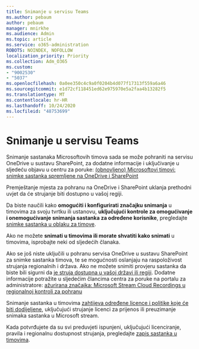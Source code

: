 ```yaml
---
title: Snimanje u servisu Teams
ms.author: pebaum
author: pebaum
manager: mnirkhe
ms.audience: Admin
ms.topic: article
ms.service: o365-administration
ROBOTS: NOINDEX, NOFOLLOW
localization_priority: Priority
ms.collection: Adm_O365
ms.custom:
- "9002530"
- "5037"
ms.openlocfilehash: 0a0ee350c4c9a0f0204b4d077f17313f559a6a46
ms.sourcegitcommit: e1d72cf118451ed62e975970e5a2faa4b13282f5
ms.translationtype: MT
ms.contentlocale: hr-HR
ms.lasthandoff: 10/24/2020
ms.locfileid: "48753699"
---
```

# <a name="recording-in-teams"></a>Snimanje u servisu Teams

Snimanje sastanaka Microsoftovih timova sada se može pohraniti na servisu OneDrive u sustavu SharePoint, za dodatne informacije i uključivanje u sljedeću objavu u centru za poruke: [(obnovljeno) Microsoftovi timovi: snimke sastanka spremljene na OneDrive i SharePoint](https://portal.microsoft.com/Adminportal/Home?ref=MessageCenter&id=MC222640)

Premještanje mjesta za pohranu na OneDrive i SharePoint uklanja prethodni uvjet da će strujanje biti dostupno u vašoj regiji.

Da biste naučili kako **omogućiti i konfigurirati značajku snimanja** u timovima za svoju tvrtku ili ustanovu, **uključujući kontrole za omogućivanje i onemogućivanje snimanja sastanka za određene korisnike**, pregledajte [snimke sastanka u oblaku za timove](https://docs.microsoft.com/microsoftteams/cloud-recording).

Ako ne možete **snimati u timovima ili morate shvatiti kako snimati** u timovima, isprobajte neki od sljedećih članaka.

Ako se još niste uključili u pohranu servisa OneDrive u sustavu SharePoint za snimke sastanka timova, te se mogućnosti oslanjaju na raspoloživost strujanja regionalnih i država. Ako ne možete snimiti provjeru sastanka da biste bili sigurni da [je struja dostupna u vašoj državi ili regiji](https://docs.microsoft.com/stream/faq#which-regions-does-microsoft-stream-host-my-data-in). Dodatne informacije potražite u sljedećim člancima centra za poruke na portalu za administratore: [ažurirana značajka: Microsoft Stream Cloud Recordings u regionalnoj kontroli za pohranu](https://admin.microsoft.com/AdminPortal/Home#/MessageCenter?id=MC214327)

Snimanje sastanka u timovima [zahtijeva određene licence i politike koje će biti dodijeljene](https://docs.microsoft.com/microsoftteams/cloud-recording#prerequisites-for-teams-cloud-meeting-recording), uključujući strujanje licenci za prijenos ili preuzimanje snimaka sastanka u Microsoft stream.

Kada potvrđujete da su svi preduvjeti ispunjeni, uključujući licenciranje, pravila i regionalnu dostupnost strujanja, pregledajte [zapis sastanka u timovima](https://support.office.com/article/34dfbe7f-b07d-4a27-b4c6-de62f1348c24).
